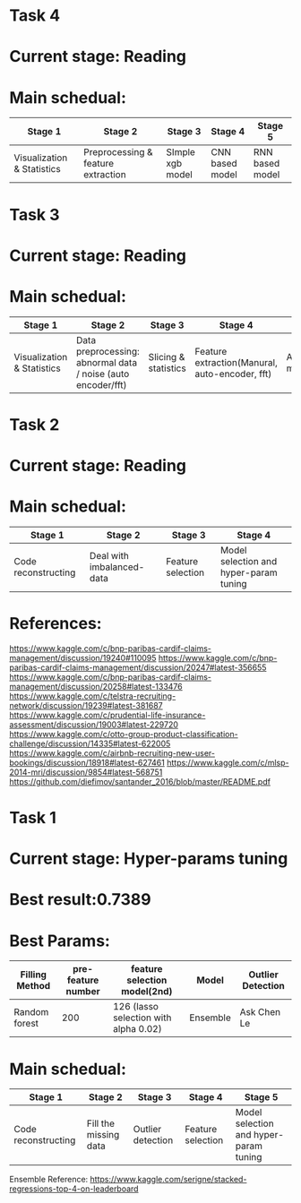 # Task 4

Current stage: Reading
=========================

Main schedual:
==============
<table>
  <thead>
    <tr>
      <th>Stage 1</th>
      <th>Stage 2</th>
      <th>Stage 3</th>
      <th>Stage 4</th>
      <th>Stage 5</th>
    </tr>
  </thead>
  <tbody>
    <tr>
      <td>Visualization & Statistics</td>
      <td>Preprocessing & feature extraction</td>
      <td>SImple xgb model</td>
      <td>CNN based model</td>
      <td>RNN based model</td>
    </tr>
  </tbody>
</table>


# Task 3

Current stage: Reading
=========================

Main schedual:
==============
<table>
  <thead>
    <tr>
      <th>Stage 1</th>
      <th>Stage 2</th>
      <th>Stage 3</th>
      <th>Stage 4</th>
      <th>Stage 5</th>
      <th>Stage 6</th>
    </tr>
  </thead>
  <tbody>
    <tr>
      <td>Visualization & Statistics</td>
      <td>Data preprocessing: abnormal data / noise (auto encoder/fft)</td>
      <td>Slicing & statistics</td>
      <td>Feature extraction(Manural, auto-encoder, fft)</td>
      <td>Aggregation model</td>
      <td>Sequence model</td>
    </tr>
  </tbody>
</table>

# Task 2

Current stage: Reading
===================================

Main schedual:
==============
<table>
  <thead>
    <tr>
      <th>Stage 1</th>
      <th>Stage 2</th>
      <th>Stage 3</th>
      <th>Stage 4</th>
    </tr>
  </thead>
  <tbody>
    <tr>
      <td>Code reconstructing</td>
      <td>Deal with imbalanced-data</td>
      <td>Feature selection</td>
      <td>Model selection and hyper-param tuning</td>
    </tr>
  </tbody>
</table>

References:
=================
https://www.kaggle.com/c/bnp-paribas-cardif-claims-management/discussion/19240#110095
https://www.kaggle.com/c/bnp-paribas-cardif-claims-management/discussion/20247#latest-356655
https://www.kaggle.com/c/bnp-paribas-cardif-claims-management/discussion/20258#latest-133476
https://www.kaggle.com/c/telstra-recruiting-network/discussion/19239#latest-381687
https://www.kaggle.com/c/prudential-life-insurance-assessment/discussion/19003#latest-229720
https://www.kaggle.com/c/otto-group-product-classification-challenge/discussion/14335#latest-622005
https://www.kaggle.com/c/airbnb-recruiting-new-user-bookings/discussion/18918#latest-627461
https://www.kaggle.com/c/mlsp-2014-mri/discussion/9854#latest-568751
https://github.com/diefimov/santander_2016/blob/master/README.pdf




# Task 1

Current stage: Hyper-params tuning
===================================

Best result:0.7389
=================

Best Params:
=================
<table>
  <thead>
    <tr>
      <th>Filling Method</th>
      <th>pre-feature number</th>
      <th>feature selection model(2nd)</th>
      <th>Model</th>
      <th>Outlier Detection</th>
    </tr>
  </thead>
  <tbody>
    <tr>
      <td>Random forest</td>
      <td>200</td>
      <td>126 (lasso selection with alpha 0.02)</td>
      <td>Ensemble</td>
      <td>Ask Chen Le</td>
    </tr>
  </tbody>
</table>

Main schedual:
==============
<table>
  <thead>
    <tr>
      <th>Stage 1</th>
      <th>Stage 2</th>
      <th>Stage 3</th>
      <th>Stage 4</th>
      <th>Stage 5</th>
    </tr>
  </thead>
  <tbody>
    <tr>
      <td>Code reconstructing</td>
      <td>Fill the missing data</td>
      <td>Outlier detection</td>
      <td>Feature selection</td>
      <td>Model selection and hyper-param tuning</td>
    </tr>
  </tbody>
</table>

Ensemble Reference:
https://www.kaggle.com/serigne/stacked-regressions-top-4-on-leaderboard
